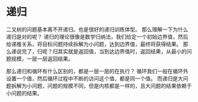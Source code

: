 # 递归
二叉树的问题基本离不开递归。也是很好的递归训练体型。
那么理解一下为什么递归是对的呢？
递归的理论很像是数学归纳法，我们给定一个初始边界值，然后给递推关系，将目标问题持续拆解为小问题，达到边界值，最终将获得结果。
那么递说完了，归呢？归其实就是返回值，当到达边界值时，返回结果，从最小的问题规模，一层一层返回结果。

那么递归和循环有什么区别的，都是一层一层的在执行？
循环我们一般在循环外设置一个值，然后循环过程中不断的访问这个值，都是同一个值。
而递归是大问题拆解为小问题，问题的规模不同，但是内核都是一样的，且大问题的结果依赖于小问题的结果。